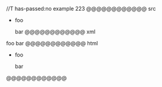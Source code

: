//T has-passed:no
example 223
@@@@@@@@@@@@ src
- foo


  bar
@@@@@@@@@@@@ xml
<?xml version="1.0" encoding="UTF-8"?>
<!DOCTYPE document SYSTEM "CommonMark.dtd">
<document xmlns="http://commonmark.org/xml/1.0">
  <list type="bullet" tight="false">
    <item>
      <paragraph>
        <text>foo</text>
      </paragraph>
      <paragraph>
        <text>bar</text>
      </paragraph>
    </item>
  </list>
</document>
@@@@@@@@@@@@ html
<ul>
<li>
<p>foo</p>
<p>bar</p>
</li>
</ul>
@@@@@@@@@@@@

